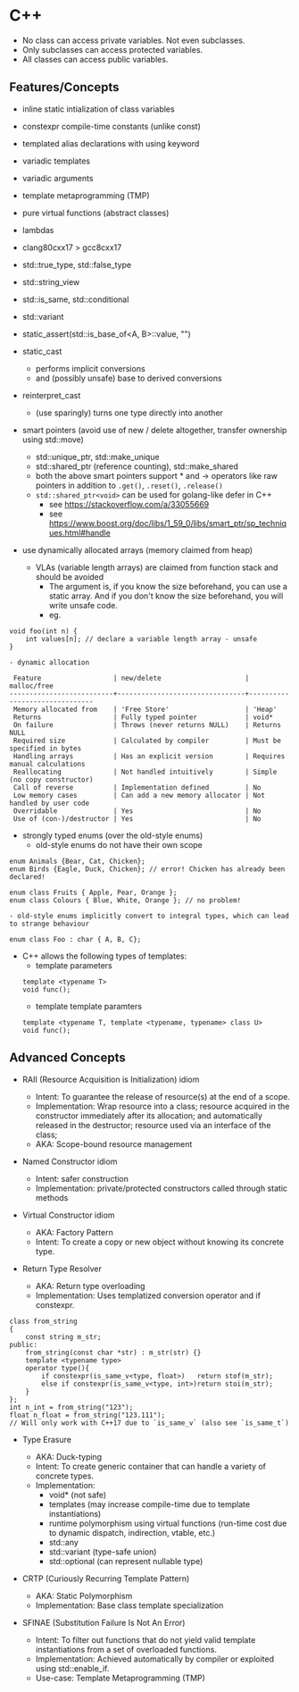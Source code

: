 C++
===
- No class can access private variables. Not even subclasses.
- Only subclasses can access protected variables.
- All classes can access public variables.

Features/Concepts
-----------------
* inline static intialization of class variables
* constexpr compile-time constants (unlike const)
* templated alias declarations with using keyword
* variadic templates
* variadic arguments
* template metaprogramming (TMP)
* pure virtual functions (abstract classes)
* lambdas
* clang80cxx17 > gcc8cxx17

* std::true_type, std::false_type
* std::string_view
* std::is_same, std::conditional
* std::variant
* static_assert(std::is_base_of<A, B>::value, "")
* static_cast
	- performs implicit conversions
	- and (possibly unsafe) base to derived conversions
* reinterpret_cast
	- (use sparingly) turns one type directly into another

* smart pointers (avoid use of new / delete altogether, transfer ownership using std::move)
	* std::unique_ptr, std::make_unique
	* std::shared_ptr (reference counting), std::make_shared
	* both the above smart pointers support * and -> operators like raw pointers in addition to `.get()`, `.reset()`, `.release()`
	* `std::shared_ptr<void>` can be used for golang-like defer in C++
		- see https://stackoverflow.com/a/33055669
		- see https://www.boost.org/doc/libs/1_59_0/libs/smart_ptr/sp_techniques.html#handle

* use dynamically allocated arrays (memory claimed from heap)
	- VLAs (variable length arrays) are claimed from function stack and should be avoided
		* The argument is, if you know the size beforehand, you can use a static array. And if you don't know the size beforehand, you will write unsafe code.
		* eg.
```
void foo(int n) {
    int values[n]; // declare a variable length array - unsafe
}
```
	- dynamic allocation
```
 Feature                  | new/delete                     | malloc/free
--------------------------+--------------------------------+-------------------------------
 Memory allocated from    | 'Free Store'                   | 'Heap'
 Returns                  | Fully typed pointer            | void*
 On failure               | Throws (never returns NULL)    | Returns NULL
 Required size            | Calculated by compiler         | Must be specified in bytes
 Handling arrays          | Has an explicit version        | Requires manual calculations
 Reallocating             | Not handled intuitively        | Simple (no copy constructor)
 Call of reverse          | Implementation defined         | No
 Low memory cases         | Can add a new memory allocator | Not handled by user code
 Overridable              | Yes                            | No
 Use of (con-)/destructor | Yes                            | No
```

* strongly typed enums (over the old-style enums)
	- old-style enums do not have their own scope

```
enum Animals {Bear, Cat, Chicken};
enum Birds {Eagle, Duck, Chicken}; // error! Chicken has already been declared!

enum class Fruits { Apple, Pear, Orange };
enum class Colours { Blue, White, Orange }; // no problem!
```
	- old-style enums implicitly convert to integral types, which can lead to strange behaviour
```
enum class Foo : char { A, B, C};
```

* C++ allows the following types of templates:
	- template parameters
	```
	template <typename T>
	void func();
	```
	- template template paramters
	```
	template <typename T, template <typename, typename> class U>
	void func();
	```

Advanced Concepts
-----------------
* RAII (Resource Acquisition is Initialization) idiom
	- Intent: To guarantee the release of resource(s) at the end of a scope.
	- Implementation: Wrap resource into a class; resource acquired in the constructor immediately after its allocation; and automatically released in the destructor; resource used via an interface of the class;
	- AKA: Scope-bound resource management

* Named Constructor idiom
	- Intent: safer construction
	- Implementation: private/protected constructors called through static methods

* Virtual Constructor idiom
	- AKA: Factory Pattern
	- Intent: To create a copy or new object without knowing its concrete type.

* Return Type Resolver
	- AKA: Return type overloading
	- Implementation: Uses templatized conversion operator and if constexpr.
```
class from_string
{
    const string m_str;
public:
    from_string(const char *str) : m_str(str) {}
    template <typename type>
    operator type(){
        if constexpr(is_same_v<type, float>)   return stof(m_str);
        else if constexpr(is_same_v<type, int>)return stoi(m_str);
    }
};
int n_int = from_string("123");
float n_float = from_string("123.111");
// Will only work with C++17 due to `is_same_v` (also see `is_same_t`)
```

* Type Erasure
	- AKA: Duck-typing
	- Intent: To create generic container that can handle a variety of concrete types.
	- Implementation:
		* void* (not safe)
		* templates (may increase compile-time due to template instantiations)
		* runtime polymorphism using virtual functions (run-time cost due to dynamic dispatch, indirection, vtable, etc.)
		* std::any
		* std::variant (type-safe union)
		* std::optional (can represent nullable type)

* CRTP (Curiously Recurring Template Pattern)
	- AKA: Static Polymorphism
	- Implementation: Base class template specialization

* SFINAE (Substitution Failure Is Not An Error)
	- Intent: To filter out functions that do not yield valid template instantiations from a set of overloaded functions.
	- Implementation: Achieved automatically by compiler or exploited using std::enable_if.
	- Use-case: Template Metaprogramming (TMP)
